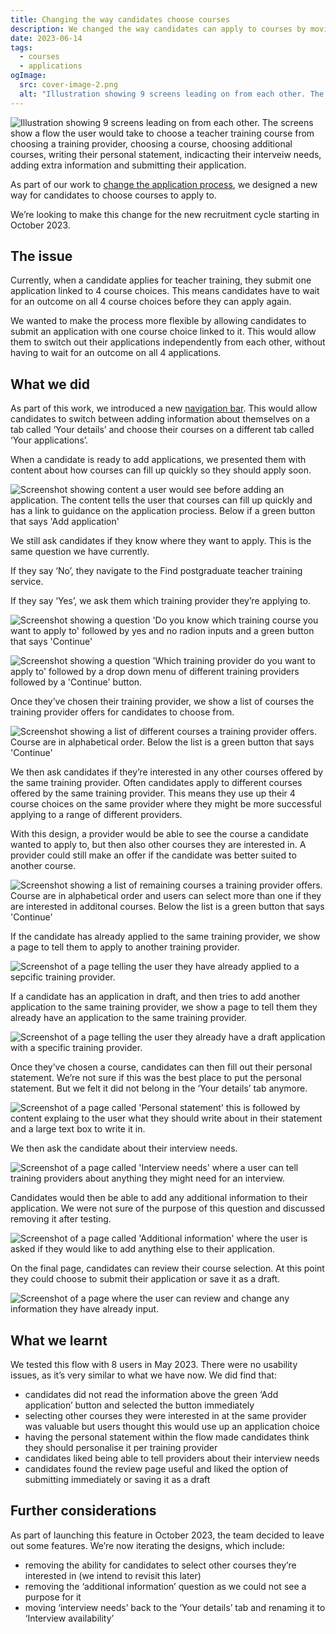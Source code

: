 ```yaml
---
title: Changing the way candidates choose courses
description: We changed the way candidates can apply to courses by moving the flow to a different section of the service.
date: 2023-06-14
tags:
  - courses
  - applications
ogImage:
  src: cover-image-2.png
  alt: "Illustration showing 9 screens leading on from each other. The screens show a flow the user would take to choose a teacher training course from choosing a training provider, choosing a course, choosing additional courses, writing their personal statement, indicacting their interveiw needs, adding extra information and submitting their application."
---
```


![Illustration showing 9 screens leading on from each other. The screens show a flow the user would take to choose a teacher training course from choosing a training provider, choosing a course, choosing additional courses, writing their personal statement, indicacting their interveiw needs, adding extra information and submitting their application.](cover-image-2.png)

As part of our work to [change the application process](/apply-for-teacher-training/changing-application-process/), we designed a new way for candidates to choose courses to apply to.

We’re looking to make this change for the new recruitment cycle starting in October 2023.

## The issue

Currently, when a candidate applies for teacher training, they submit one application linked to 4 course choices. This means candidates have to wait for an outcome on all 4 course choices before they can apply again.

We wanted to make the process more flexible by allowing candidates to submit an application with one course choice linked to it. This would allow them to switch out their applications independently from each other, without having to wait for an outcome on all 4 applications.

## What we did

As part of this work, we introduced a new [navigation bar](/apply-for-teacher-training/adding-a-navigation-bar/). This would allow candidates to switch between adding information about themselves on a tab called ‘Your details’ and choose their courses on a different tab called ‘Your applications’.

When a candidate is ready to add applications, we presented them with content about how courses can fill up quickly so they should apply soon.

![Screenshot showing content a user would see before adding an application. The content tells the user that courses can fill up quickly and has a link to guidance on the application prociess. Below if a green button that says 'Add application'](ready-to-apply.png)

We still ask candidates if they know where they want to apply. This is the same question we have currently.

If they say ‘No’, they navigate to the Find postgraduate teacher training service.

If they say ‘Yes’, we ask them which training provider they’re applying to.

![Screenshot showing a question 'Do you know which training course you want to apply to' followed by yes and no radion inputs and a green button that says 'Continue'](knowing-which-provider.png)

![Screenshot showing a question 'Which training provider do you want to apply to' followed by a drop down menu of different training providers followed by a 'Continue' button.](which-provider.png)

Once they’ve chosen their training provider, we show a list of courses the training provider offers for candidates to choose from.

![Screenshot showing a list of different courses a training provider offers. Course are in alphabetical order. Below the list is a green button that says 'Continue'](choose-courses.png)

We then ask candidates if they’re interested in any other courses offered by the same training provider. Often candidates apply to different courses offered by the same training provider. This means they use up their 4 course choices on the same provider where they might be more successful applying to a range of different providers.

With this design, a provider would be able to see the course a candidate wanted to apply to, but then also other courses they are interested in. A provider could still make an offer if the candidate was better suited to another course.

![Screenshot showing a list of remaining courses a training provider offers. Course are in alphabetical order and users can select more than one if they are interested in additonal courses. Below the list is a green button that says 'Continue'](additional-courses.png)

If the candidate has already applied to the same training provider, we show a page to tell them to apply to another training provider.

![Screenshot of a page telling the user they have already applied to a sepcific training provider.](already-applied.png)

If a candidate has an application in draft, and then tries to add another application to the same training provider, we show a page to tell them they already have an application to the same training provider.

![Screenshot of a page telling the user they already have a draft application with a specific training provider.](already-have-draft-application.png)

Once they’ve chosen a course, candidates can then fill out their personal statement. We’re not sure if this was the best place to put the personal statement. But we felt it did not belong in the ‘Your details’ tab anymore.

![Screenshot of a page called 'Personal statement' this is followed by content explaing to the user what they should write about in their statement and a large text box to write it in.](personal-statement.png)

We then ask the candidate about their interview needs.

![Screenshot of a page called 'Interview needs' where a user can tell training providers about anything they might need for an interview.](interview-needs.png)

Candidates would then be able to add any additional information to their application. We were not sure of the purpose of this question and discussed removing it after testing.

![Screenshot of a page called 'Additional information' where the user is asked if they would like to add anything else to their application.](additional-information.png)

On the final page, candidates can review their course selection. At this point they could choose to submit their application or save it as a draft.

![Screenshot of a page where the user can review and change any information they have already input.](review-course-flow.png)

## What we learnt

We tested this flow with 8 users in May 2023. There were no usability issues, as it’s very similar to what we have now. We did find that:

- candidates did not read the information above the green ‘Add application’ button and selected the button immediately
- selecting other courses they were interested in at the same provider was valuable but users thought this would use up an application choice
- having the personal statement within the flow made candidates think they should personalise it per training provider
- candidates liked being able to tell providers about their interview needs
- candidates found the review page useful and liked the option of submitting immediately or saving it as a draft

## Further considerations

As part of launching this feature in October 2023, the team decided to leave out some features. We’re now iterating the designs, which include:

- removing the ability for candidates to select other courses they’re interested in (we intend to revisit this later)
- removing the ‘additional information’ question as we could not see a purpose for it
- moving ‘interview needs’ back to the ‘Your details’ tab and renaming it to ‘Interview availability’
